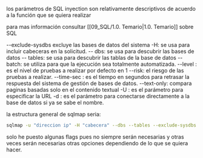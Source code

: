 los parámetros de SQL inyection son relativamente descriptivos de acuerdo a la función que se quiera realizar

para mas información consultar [[09_SQL/1.0. Temario|1.0. Temario]] sobre SQL 

 --exclude-sysdbs excluye las bases de datos  del sistema
 -H: se usa para incluir cabeceras en la solicitud.
-- dbs: se usa para descubrir las bases de datos
-- tables: se usa para descubrir las tablas  de la base de datos 
-- batch: se utiliza para que la ejecución sea totalmente automatizada.
--level : es el nivel de pruebas a realizar por defecto en 1 
--risk: el riesgo de las pruebas a realizar.
--time-sec : es el tiempo en segundos para retrasar la respuesta del sistema de gestión de bases de datos.
--text-only: compara paginas basadas solo en el contenido textual
-U : es  el parámetro para especificar la URL
-d : es el parámetro para conectarse directamente a la base de datos si ya se sabe el nombre.

la estructura general de sqlmap seria:
```bash
sqlmap -u "direccion ip" -H "cabecera" --dbs --tables --exclude-sysdbs --text-only --threads=10 --batch --level=5
```
solo he puesto algunas flags pues no siempre serán necesarias y otras veces serán necesarias otras opciones dependiendo de lo que se quiera hacer.
